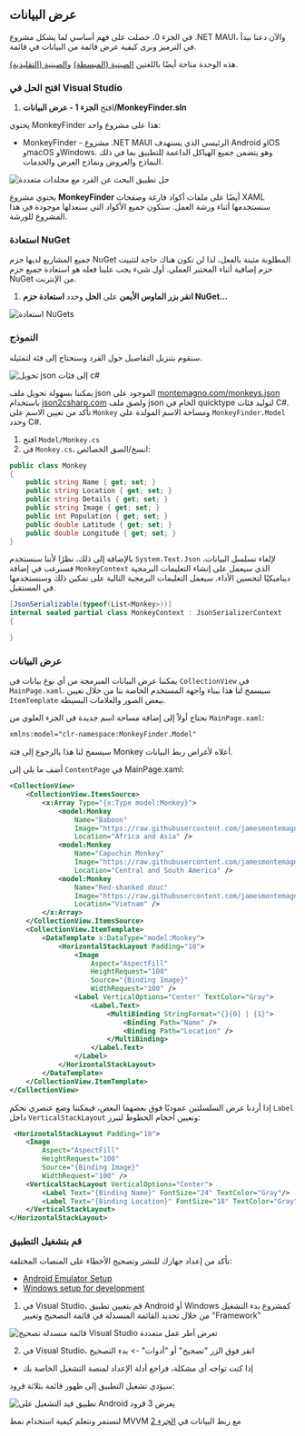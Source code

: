 
## عرض البيانات

في الجزء 0، حصلت على فهم أساسي لما يشكل مشروع .NET MAUI، والآن دعنا نبدأ في الترميز ونرى كيفية عرض قائمة من البيانات في قائمة.

هذه الوحدة متاحة أيضًا باللغتين [الصينية (المبسطة)](README.zh-cn.md) و[الصينية (التقليدية)](README.zh-tw.md).

### افتح الحل في Visual Studio

1. افتح **الجزء 1 - عرض البيانات/MonkeyFinder.sln**

يحتوي MonkeyFinder هذا على مشروع واحد:

* MonkeyFinder - مشروع .NET MAUI الرئيسي الذي يستهدف Android وiOS وmacOS وWindows. وهو يتضمن جميع الهياكل الداعمة للتطبيق بما في ذلك النماذج والعروض ونماذج العرض والخدمات.

![حل تطبيق البحث عن القرد مع مجلدات متعددة](../Art/Solution.PNG)

يحتوي مشروع **MonkeyFinder** أيضًا على ملفات أكواد فارغة وصفحات XAML سنستخدمها أثناء ورشة العمل. ستكون جميع الأكواد التي سنعدلها موجودة في هذا المشروع للورشة.

### استعادة NuGet

جميع المشاريع لديها حزم NuGet المطلوبة مثبتة بالفعل، لذا لن تكون هناك حاجة لتثبيت حزم إضافية أثناء المختبر العملي. أول شيء يجب علينا فعله هو استعادة جميع حزم NuGet من الإنترنت.

1. **انقر بزر الماوس الأيمن** على **الحل** وحدد **استعادة حزم NuGet...**

![استعادة NuGets](../Art/RestoreNuGets.PNG)

### النموذج

سنقوم بتنزيل التفاصيل حول القرد وسنحتاج إلى فئة لتمثيله.

![تحويل json إلى فئات c#](../Art/Convert.PNG)

يمكننا بسهولة تحويل ملف json الموجود على [montemagno.com/monkeys.json](https://montemagno.com/monkeys.json) باستخدام [json2csharp.com](https://json2csharp.com) ولصق ملف json الخام في quicktype لتوليد فئات C#. تأكد من تعيين الاسم على `Monkey` ومساحة الاسم المولدة على `MonkeyFinder.Model` وحدد C#.

1. افتح `Model/Monkey.cs`
2. في `Monkey.cs`، انسخ/الصق الخصائص:
```csharp
public class Monkey
{        
    public string Name { get; set; } 
    public string Location { get; set; } 
    public string Details { get; set; } 
    public string Image { get; set; } 
    public int Population { get; set; } 
    public double Latitude { get; set; } 
    public double Longitude { get; set; } 
}
```

بالإضافة إلى ذلك، نظرًا لأننا سنستخدم `System.Text.Json` لإلغاء تسلسل البيانات، فسنرغب في إضافة `MonkeyContext` الذي سيعمل على إنشاء التعليمات البرمجية ديناميكيًا لتحسين الأداء. سيعمل التعليمات البرمجية التالية على تمكين ذلك وسنستخدمها في المستقبل.

```csharp
[JsonSerializable(typeof(List<Monkey>))]
internal sealed partial class MonkeyContext : JsonSerializerContext
{

}
```

### عرض البيانات

يمكننا عرض البيانات المبرمجة من أي نوع بيانات في `CollectionView` في `MainPage.xaml`. سيسمح لنا هذا ببناء واجهة المستخدم الخاصة بنا من خلال تعيين `ItemTemplate` ببعض الصور والعلامات البسيطة.

نحتاج أولاً إلى إضافة مساحة اسم جديدة في الجزء العلوي من `MainPage.xaml`:


```xml
xmlns:model="clr-namespace:MonkeyFinder.Model"
```

سيسمح لنا هذا بالرجوع إلى فئة Monkey أعلاه لأغراض ربط البيانات.

أضف ما يلي إلى `ContentPage` في MainPage.xaml:

```xml
<CollectionView>
    <CollectionView.ItemsSource>
        <x:Array Type="{x:Type model:Monkey}">
            <model:Monkey
                Name="Baboon"
                Image="https://raw.githubusercontent.com/jamesmontemagno/app-monkeys/master/baboon.jpg"
                Location="Africa and Asia" />
            <model:Monkey
                Name="Capuchin Monkey"
                Image="https://raw.githubusercontent.com/jamesmontemagno/app-monkeys/master/capuchin.jpg"
                Location="Central and South America" />
            <model:Monkey
                Name="Red-shanked douc"
                Image="https://raw.githubusercontent.com/jamesmontemagno/app-monkeys/master/douc.jpg"
                Location="Vietnam" />
        </x:Array>
    </CollectionView.ItemsSource>
    <CollectionView.ItemTemplate>
        <DataTemplate x:DataType="model:Monkey">
            <HorizontalStackLayout Padding="10">
                <Image
                    Aspect="AspectFill"
                    HeightRequest="100"
                    Source="{Binding Image}"
                    WidthRequest="100" />
                <Label VerticalOptions="Center" TextColor="Gray">
                    <Label.Text>
                        <MultiBinding StringFormat="{}{0} | {1}">
                            <Binding Path="Name" />
                            <Binding Path="Location" />
                        </MultiBinding>
                    </Label.Text>
                </Label>
            </HorizontalStackLayout>
        </DataTemplate>
    </CollectionView.ItemTemplate>
</CollectionView>
```



إذا أردنا عرض السلسلتين عموديًا فوق بعضهما البعض، فيمكننا وضع عنصري تحكم `Label` داخل `VerticalStackLayout` وتعيين أحجام الخطوط لتبرز:


```xml
 <HorizontalStackLayout Padding="10">
    <Image
        Aspect="AspectFill"
        HeightRequest="100"
        Source="{Binding Image}"
        WidthRequest="100" />
    <VerticalStackLayout VerticalOptions="Center">
        <Label Text="{Binding Name}" FontSize="24" TextColor="Gray"/>
        <Label Text="{Binding Location}" FontSize="18" TextColor="Gray"/>
    </VerticalStackLayout>
</HorizontalStackLayout>
```



### قم بتشغيل التطبيق

تأكد من إعداد جهازك للنشر وتصحيح الأخطاء على المنصات المختلفة:

* [Android Emulator Setup](https://docs.microsoft.com/dotnet/maui/android/emulator/device-manager)
* [Windows setup for development](https://docs.microsoft.com/dotnet/maui/windows/setup)

1. في Visual Studio، قم بتعيين تطبيق Android أو Windows كمشروع بدء التشغيل من خلال تحديد القائمة المنسدلة في قائمة التصحيح وتغيير "Framework"

![قائمة منسدلة تصحيح Visual Studio تعرض أطر عمل متعددة](../Art/SelectFramework.png)

2. في Visual Studio، انقر فوق الزر "تصحيح" أو "أدوات" -> بدء التصحيح
- إذا كنت تواجه أي مشكلة، فراجع أدلة الإعداد لمنصة التشغيل الخاصة بك

سيؤدي تشغيل التطبيق إلى ظهور قائمة بثلاثة قرود:

![تطبيق قيد التشغيل على Android يعرض 3 قرود](../Art/CodedMonkeys.png)

لنستمر ونتعلم كيفية استخدام نمط MVVM مع ربط البيانات في [الجزء 2](../Part%202%20-%20MVVM/README.md)